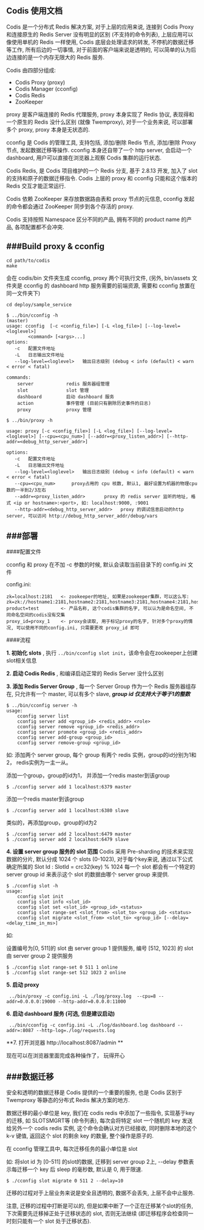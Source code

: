 ## Codis 使用文档

Codis 是一个分布式 Redis 解决方案, 对于上层的应用来说, 连接到 Codis Proxy 和连接原生的 Redis Server 没有明显的区别 (不支持的命令列表), 上层应用可以像使用单机的 Redis 一样使用, Codis 底层会处理请求的转发, 不停机的数据迁移等工作, 所有后边的一切事情, 对于前面的客户端来说是透明的, 可以简单的认为后边连接的是一个内存无限大的 Redis 服务.

Codis 由四部分组成:

* Codis Proxy  (proxy)
* Codis Manager (cconfig)
* Codis Redis
* ZooKeeper

proxy 是客户端连接的 Redis 代理服务, proxy 本身实现了 Redis 协议, 表现得和一个原生的 Redis 没什么区别 (就像 Twemproxy), 对于一个业务来说, 可以部署多个 proxy, proxy 本身是无状态的.

cconfig 是 Codis 的管理工具, 支持包括, 添加/删除 Redis 节点, 添加/删除 Proxy 节点, 发起数据迁移等操作. cconfig 本身还自带了一个 http server, 会启动一个 dashboard, 用户可以直接在浏览器上观察 Codis 集群的运行状态.

Codis Redis, 是 Codis 项目维护的一个 Redis 分支, 基于 2.8.13 开发, 加入了 slot 的支持和原子的数据迁移指令. Codis 上层的 proxy 和 cconfig 只能和这个版本的 Redis 交互才能正常运行.

Codis 依赖 ZooKeeper 来存放数据路由表和 proxy 节点的元信息, cconfig 发起的命令都会通过 ZooKeeper 同步到各个存活的 proxy.

Codis 支持按照 Namespace 区分不同的产品, 拥有不同的 product name 的产品, 各项配置都不会冲突.


###Build proxy & cconfig
------------------

```
cd path/to/codis
make
```

会在 codis/bin 文件夹生成 cconfig, proxy 两个可执行文件, (另外, bin/assets 文件夹是 cconfig 的 dashboard http 服务需要的前端资源, 需要和 cconfig 放置在同一文件夹下)

```
cd deploy/sample_service

$ ../bin/cconfig -h                                                                                                                                                                                                                           (master)
usage: cconfig  [-c <config_file>] [-L <log_file>] [--log-level=<loglevel>]
		<command> [<args>...]
options:
   -c	配置文件地址
   -L	日志输出文件地址
   --log-level=<loglevel>	输出日志级别 (debug < info (default) < warn < error < fatal)

commands:
	server            redis 服务器组管理
	slot              slot 管理
	dashboard         启动 dashboard 服务
	action            事件管理 (目前只有删除历史事件的日志)
	proxy             proxy 管理
```

```
$ ../bin/proxy -h

usage: proxy [-c <config_file>] [-L <log_file>] [--log-level=<loglevel>] [--cpu=<cpu_num>] [--addr=<proxy_listen_addr>] [--http-addr=<debug_http_server_addr>]

options:
   -c	配置文件地址
   -L	日志输出文件地址
   --log-level=<loglevel>	输出日志级别 (debug < info (default) < warn < error < fatal)
   --cpu=<cpu_num>		proxy占用的 cpu 核数, 默认1, 最好设置为机器的物理cpu数的一半到2/3左右
   --addr=<proxy_listen_addr>		proxy 的 redis server 监听的地址, 格式 <ip or hostname>:<port>, 如: localhost:9000, :9001
   --http-addr=<debug_http_server_addr>   proxy 的调试信息启动的http server, 可以访问 http://debug_http_server_addr/debug/vars
```

###部署
------------------------

####配置文件

cconfig 和 proxy 在不加 -c 参数的时候, 默认会读取当前目录下的 config.ini 文件

config.ini:

```
zk=localhost:2181   <- zookeeper的地址, 如果是zookeeper集群，可以这么写: zk=zk://hostname1:2181,hostname2:2181,hostname3:2181,hostname4:2181,hostname5:2181
product=test        <- 产品名称, 这个codis集群的名字, 可以认为是命名空间, 不同命名空间的codis没有交集
proxy_id=proxy_1    <- proxy会读取, 用于标记proxy的名字, 针对多个proxy的情况, 可以使用不同的config.ini, 只需要更改 proxy_id 即可
```

####流程


**1. 初始化 slots** , 执行 `../bin/cconfig slot init`，该命令会在zookeeper上创建slot相关信息

**2. 启动 Codis Redis** , 和编译启动正常的 Redis Server 没什么区别

**3. 添加 Redis Server Group** , 每一个 Server Group 作为一个 Redis 服务器组存在, 只允许有一个 master, 可以有多个 slave, ***group id 仅支持大于等于1的整数***

```
$ ../bin/cconfig server -h                                                                                                                                                                                                                   usage:
	cconfig server list
	cconfig server add <group_id> <redis_addr> <role>
	cconfig server remove <group_id> <redis_addr>
	cconfig server promote <group_id> <redis_addr>
	cconfig server add-group <group_id>
	cconfig server remove-group <group_id>
```
如: 添加两个 server group, 每个 group 有两个 redis 实例，group的id分别为1和2，
redis实例为一主一从。

添加一个group，group的id为1， 并添加一个redis master到该group
```
$ ./cconfig server add 1 localhost:6379 master
```
添加一个redis master到该group
```
$ ./cconfig server add 1 localhost:6380 slave
```
类似的，再添加group，group的id为2
```
$ ./cconfig server add 2 localhost:6479 master
$ ./cconfig server add 2 localhost:6479 slave
```

**4. 设置 server group 服务的 slot 范围**
   Codis 采用 Pre-sharding 的技术来实现数据的分片, 默认分成 1024 个 slots (0-1023), 对于每个key来说, 通过以下公式确定所属的 Slot Id : SlotId = crc32(key) % 1024 
   每一个 slot 都会有一个特定的 server group id 来表示这个 slot 的数据由哪个 server group 来提供.

```
$ ./cconfig slot -h                                                                                                                                                                                                                     
usage:
	cconfig slot init
	cconfig slot info <slot_id>
	cconfig slot set <slot_id> <group_id> <status>
	cconfig slot range-set <slot_from> <slot_to> <group_id> <status>
	cconfig slot migrate <slot_from> <slot_to> <group_id> [--delay=<delay_time_in_ms>]
```

如: 

设置编号为[0, 511]的 slot 由 server group 1 提供服务, 编号 [512, 1023] 的 slot 由 server group 2 提供服务

```
$ ./cconfig slot range-set 0 511 1 online
$ ./cconfig slot range-set 512 1023 2 online
```

 **5. 启动 proxy**
```
 ../bin/proxy -c config.ini -L ./log/proxy.log  --cpu=8 --addr=0.0.0.0:19000 --http-addr=0.0.0.0:11000
```
 
 **6. 启动 dashboard 服务 (可选, 但是建议启动)**  

```
 ../bin/cconfig -c config.ini -L ./log/dashboard.log dashboard --addr=:8087 --http-log=./log/requests.log
```

 **7. 打开浏览器 http://localhost:8087/admin **
 
 现在可以在浏览器里面完成各种操作了， 玩得开心
  

###数据迁移
-----------------------------

安全和透明的数据迁移是 Codis 提供的一个重要的服务, 也是 Codis 区别于 Twemproxy 等静态的分布式 Redis 解决方案的地方.

数据迁移的最小单位是 key, 我们在 codis redis 中添加了一些指令, 实现基于key的迁移, 如 SLOTSMGRT等 (命令列表),  每次会将特定 slot 一个随机的 key 发送给另外一个 codis redis 实例, 这个命令会确认对方已经接收, 同时删除本地的这个  k-v 键值, 返回这个  slot 的剩余 key 的数量, 整个操作是原子的.

在 cconfig 管理工具中, 每次迁移任务的最小单位是 slot

如: 将slot id 为 [0-511] 的slot的数据, 迁移到 server group 2上,  --delay 参数表示每迁移一个 key 后 sleep 的毫秒数, 默认是 0, 用于限速.

```
$ ./cconfig slot migrate 0 511 2 --delay=10
```

迁移的过程对于上层业务来说是安全且透明的, 数据不会丢失,  上层不会中止服务.

注意, 迁移的过程中打断是可以的, 但是如果中断了一个正在迁移某个slot的任务, 下次需要先迁移掉正处于迁移状态的 slot, 否则无法继续 (即迁移程序会检查同一时刻只能有一个 slot 处于迁移状态).
